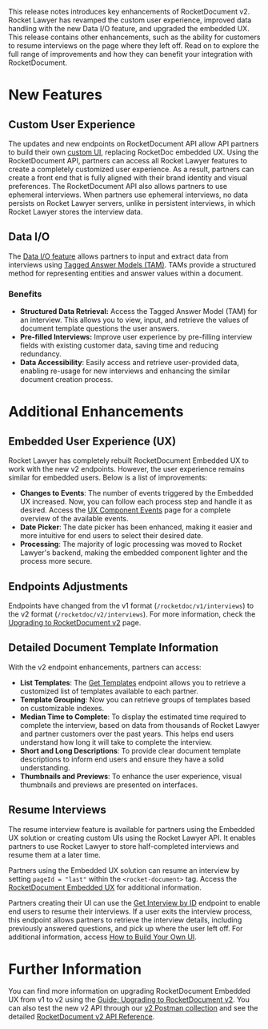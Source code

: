 This release notes introduces key enhancements of RocketDocument v2. Rocket Lawyer has revamped the custom user experience, improved data handling with the new Data I/O feature, and upgraded the embedded UX. This release contains other enhancements, such as the ability for customers to resume interviews on the page where they left off. Read on to explore the full range of improvements and how they can benefit your integration with RocketDocument.


# New Features
## Custom User Experience
The updates and new endpoints on RocketDocument API allow API partners to build their own [custom UI](/rocket-document-v2-build-your-own-ui), replacing RocketDoc embedded UX. Using the RocketDocument API, partners can access all Rocket Lawyer features to create a completely customized user experience. As a result, partners can create a front end that is fully aligned with their brand identity and visual preferences. 
The RocketDocument API also allows partners to use ephemeral interviews. When partners use ephemeral interviews, no data persists on Rocket Lawyer servers, unlike in persistent interviews, in which Rocket Lawyer stores the interview data. 

## Data I/O

The [Data I/O feature](/rocket-document-v2-data-i/on) allows partners to input and extract data from interviews using [Tagged Answer Models (TAM)](/glossary). TAMs provide a structured method for representing entities and answer values within a document.


### Benefits
- **Structured Data Retrieval:** Access the Tagged Answer Model (TAM) for an interview. This allows you to view, input, and retrieve the values of document template questions the user answers.
- **Pre-filled Interviews:** Improve user experience by pre-filling interview fields with existing customer data, saving time and reducing redundancy.
- **Data Accessibility**: Easily access and retrieve user-provided data, enabling re-usage for new interviews and enhancing the similar document creation process.
# Additional Enhancements

## Embedded User Experience (UX)
Rocket Lawyer has completely rebuilt RocketDocument Embedded UX to work with the new v2 endpoints. However, the user experience remains similar for embedded users. Below is a list of improvements: 
- **Changes to Events**: The number of events triggered by the Embedded UX increased. Now, you can follow each process step and handle it as desired. Access the [UX Component Events](/rocketdocument-v2-ux-events) page for a complete overview of the available events.
- **Date Picker**: The date picker has been enhanced, making it easier and more intuitive for end users to select their desired date.
- **Processing**: The majority of logic processing was moved to Rocket Lawyer's backend, making the embedded component lighter and the process more secure. 

## Endpoints Adjustments
Endpoints have changed from the v1 format (`/rocketdoc/v1/interviews`) to the v2 format (`/rocketdoc/v2/interviews`). For more information, check the [Upgrading to RocketDocument v2](/upgrading-to-rocketdocument-v2) page.

## Detailed Document Template Information
With the v2 endpoint enhancements, partners can access:
- **List Templates**: The [Get Templates](https://rl-cicdv2-apigee-public-rocketdocv2.apigee.io/docs/rocketdoc-api-product-sandbox/1/routes/templates/get) endpoint allows you to retrieve a customized list of templates available to each partner. 
- **Template Grouping**: Now you can retrieve groups of templates based on customizable indexes. 
- **Median Time to Complete**: To display the estimated time required to complete the interview, based on data from thousands of Rocket Lawyer and partner customers over the past years. This helps end users understand how long it will take to complete the interview.
- **Short and Long Descriptions**: To provide clear document template descriptions to inform end users and ensure they have a solid understanding.
- **Thumbnails and Previews**: To enhance the user experience, visual thumbnails and previews are presented on interfaces.

## Resume Interviews
The resume interview feature is available for partners using the Embedded UX solution or creating custom UIs using the Rocket Lawyer API. It enables partners to use Rocket Lawyer to store half-completed interviews and resume them at a later time.

Partners using the Embedded UX solution can resume an interview by setting `pageId = "last"` within the `<rocket-document>` tag. Access the [RocketDocument Embedded UX](link) for additional information.

Partners creating their UI can use the [Get Interview by ID](/docs/rocketdoc-api-product-sandbox/1/routes/interviews/%7BinterviewId%7D/get) endpoint to enable end users to resume their interviews. If a user exits the interview process, this endpoint allows partners to retrieve the interview details, including previously answered questions, and pick up where the user left off. For additional information, access [How to Build Your Own UI](/rocket-document-v2-build-your-own-ui).

# Further Information
You can find more information on upgrading RocketDocument Embedded UX from v1 to v2 using the [Guide: Upgrading to RocketDocument v2](/upgrading_to_rocketdocument_v2). You can also test the new v2 API through our [v2 Postman collection](link) and see the detailed [RocketDocument v2 API Reference](/docs/rocketdoc-api-product-sandbox/1/overview).

